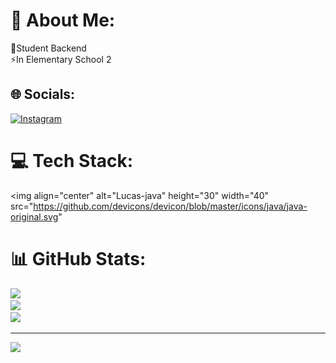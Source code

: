 # 💫 About Me:
🔭Student Backend<br>⚡In Elementary School 2


## 🌐 Socials:
[![Instagram](https://img.shields.io/badge/Instagram-%23E4405F.svg?logo=Instagram&logoColor=white)](https://instagram.com/lucaslledur) 

# 💻 Tech Stack:
<img align="center" alt="Lucas-java" height="30" width="40" src="https://github.com/devicons/devicon/blob/master/icons/java/java-original.svg"
# 📊 GitHub Stats:
![](https://github-readme-stats.vercel.app/api?username=LucasLopesLedur&theme=dark&hide_border=false&include_all_commits=false&count_private=false)<br/>
![](https://github-readme-streak-stats.herokuapp.com/?user=LucasLopesLedur&theme=dark&hide_border=false)<br/>
![](https://github-readme-stats.vercel.app/api/top-langs/?username=LucasLopesLedur&theme=dark&hide_border=false&include_all_commits=false&count_private=false&layout=compact)

---
[![](https://visitcount.itsvg.in/api?id=LucasLopesLedur&icon=0&color=0)](https://visitcount.itsvg.in)

<!-- Proudly created with GPRM ( https://gprm.itsvg.in ) -->
